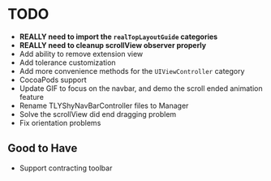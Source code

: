 
# TODO

+ **REALLY need to import the `realTopLayoutGuide` categories**
+ **REALLY need to cleanup scrollView observer properly**
+ Add ability to remove extension view
+ Add tolerance customization 
+ Add more convenience methods for the `UIViewController` category
+ CocoaPods support
+ Update GIF to focus on the navbar, and demo the scroll ended animation feature
+ Rename TLYShyNavBarController files to Manager
+ Solve the scrollView did end dragging problem
+ Fix orientation problems

## Good to Have

+ Support contracting toolbar
